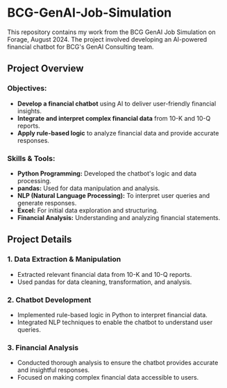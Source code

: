 # BCG-GenAI-Job-Simulation

This repository contains my work from the BCG GenAI Job Simulation on Forage, August 2024. The project involved developing an AI-powered financial chatbot for BCG's GenAI Consulting team.

## Project Overview

### Objectives:
- **Develop a financial chatbot** using AI to deliver user-friendly financial insights.
- **Integrate and interpret complex financial data** from 10-K and 10-Q reports.
- **Apply rule-based logic** to analyze financial data and provide accurate responses.

### Skills & Tools:
- **Python Programming:** Developed the chatbot's logic and data processing.
- **pandas:** Used for data manipulation and analysis.
- **NLP (Natural Language Processing):** To interpret user queries and generate responses.
- **Excel:** For initial data exploration and structuring.
- **Financial Analysis:** Understanding and analyzing financial statements.

## Project Details

### 1. Data Extraction & Manipulation
- Extracted relevant financial data from 10-K and 10-Q reports.
- Used pandas for data cleaning, transformation, and analysis.

### 2. Chatbot Development
- Implemented rule-based logic in Python to interpret financial data.
- Integrated NLP techniques to enable the chatbot to understand user queries.

### 3. Financial Analysis
- Conducted thorough analysis to ensure the chatbot provides accurate and insightful responses.
- Focused on making complex financial data accessible to users.
